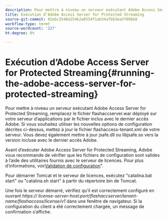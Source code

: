 ```yaml
---
description: Pour mettre à niveau un serveur exécutant Adobe Access Server for Protected Streaming, remplacez le fichier flashaccserver.war déployé sur votre serveur d’applications par le fichier inclus avec le dernier accès Adobe. Si vous souhaitez utiliser les nouvelles options de configuration décrites ci-dessus, mettez à jour le fichier flashaccess-tenant.xml de votre serveur. Vous devez également mettre à jour jsafe.dll ou libjsafe.so vers la version incluse avec le dernier accès Adobe.
title: Exécution d’Adobe Access Server for Protected Streaming
source-git-commit: 02ebc3548a254b2a6554f1ab34afbb3ea5f09bb8
workflow-type: tm+mt
source-wordcount: '227'
ht-degree: 0%

---
```


# Exécution d’Adobe Access Server for Protected Streaming{#running-the-adobe-access-server-for-protected-streaming}

Pour mettre à niveau un serveur exécutant Adobe Access Server for Protected Streaming, remplacez le fichier flashaccserver.war déployé sur votre serveur d’applications par le fichier inclus avec le dernier accès Adobe. Si vous souhaitez utiliser les nouvelles options de configuration décrites ci-dessus, mettez à jour le fichier flashaccess-tenant.xml de votre serveur. Vous devez également mettre à jour jsafe.dll ou libjsafe.so vers la version incluse avec le dernier accès Adobe.

Avant d’exécuter Adobe Access Server for Protected Streaming, Adobe vous recommande de vérifier que les fichiers de configuration sont valides à l’aide des utilitaires fournis avec le serveur de licences. Pour plus d’informations, voir[Validation de configuration](../../aaxs-protected-streaming/aaxs-protected-streaming-utilities/configuration-validator.md)&quot;.

Pour démarrer Tomcat et le serveur de licences, exécutez &quot;catalina.bat start&quot; ou &quot;catalina.sh start&quot; à partir du répertoire bin de Tomcat.

Une fois le serveur démarré, vérifiez qu’il est correctement configuré en ouvrant *https:// license-server-host:port/flashaccserver/tenant-name/flashaccess/license/v1* dans une fenêtre de navigateur. Si la configuration du client a été correctement chargée, un message de confirmation s’affiche.
